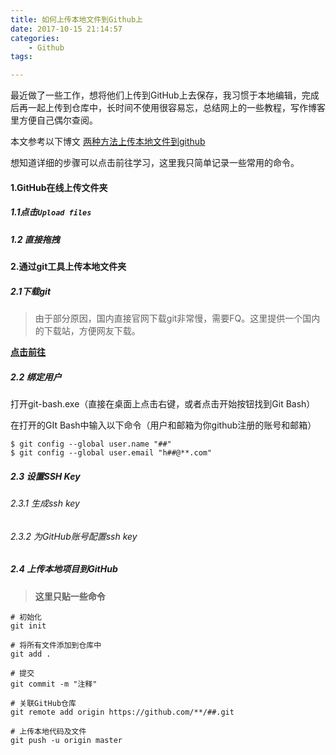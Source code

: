 ```yaml
---
title: 如何上传本地文件到Github上
date: 2017-10-15 21:14:57
categories:
    - Github
tags:

---
```


<!-->
    最近做了一些工作，想将他们上传到GitHub上去保存，我习惯于本地编辑，完成后再一起上传到仓库中，长时间不使用很容易忘，总结网上的一些教程，写作博客里方便自己偶尔查阅。
<!-- more -->

本文参考以下博文
[两种方法上传本地文件到github](http://www.jianshu.com/p/c70ca3a02087)

想知道详细的步骤可以点击前往学习，这里我只简单记录一些常用的命令。

#### 1.GitHub在线上传文件夹

##### 1.1点击`Upload files`

##### 1.2 直接拖拽



#### 2.通过git工具上传本地文件夹

##### 2.1下载git
>  由于部分原因，国内直接官网下载git非常慢，需要FQ。这里提供一个国内的下载站，方便网友下载。

[**点击前往**](https://github.com/waylau/git-for-win)

##### 2.2 绑定用户
打开git-bash.exe（直接在桌面上点击右键，或者点击开始按钮找到Git Bash）

在打开的GIt Bash中输入以下命令（用户和邮箱为你github注册的账号和邮箱）

    $ git config --global user.name "##"
    $ git config --global user.email "h##@**.com"

##### 2.3 设置SSH Key

###### 2.3.1 生成ssh key

###### 2.3.2 为GitHub账号配置ssh key

##### 2.4 上传本地项目到GitHub
> **这里只贴一些命令**

```
# 初始化
git init

# 将所有文件添加到仓库中
git add .

# 提交
git commit -m "注释"

# 关联GitHub仓库
git remote add origin https://github.com/**/##.git

# 上传本地代码及文件
git push -u origin master


```
